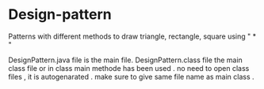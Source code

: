 # Design-pattern
Patterns with different methods to draw triangle, rectangle, square using " * "

DesignPattern.java file is the main file.
DesignPattern.class file the main class file or in class main methode has been used .
no need to open class files , it is autogenarated .
make sure to give same file name as main class .
